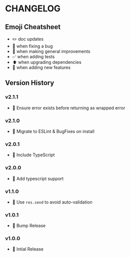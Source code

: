 # CHANGELOG

## Emoji Cheatsheet
- :pencil2: doc updates
- :bug: when fixing a bug
- :rocket: when making general improvements
- :white_check_mark: when adding tests
- :arrow_up: when upgrading dependencies
- :tada: when adding new features

## Version History

### v2.1.1

- :bug: Ensure error exists before returning as wrapped error

### v2.1.0

- :bug: Migrate to ESLint & BugFixes on install

### v2.0.1

- :bug: Include TypeScript

### v2.0.0

- :tada: Add typescript support

### v1.1.0

- :bug: Use `res.send` to avoid auto-validation

### v1.0.1

- :rocket: Bump Release

### v1.0.0

- :rocket: Intial Release

